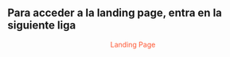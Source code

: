 ## Para acceder a la landing page, entra en la siguiente liga

<p align="center">
  <a href="http://chrisroman20.github.io/" style="color: #FF5733; text-decoration: none;">Landing Page</a>
</p>
